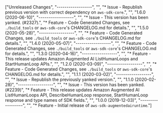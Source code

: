 ["Unreleased Changes", "------------------", "", "* Issue - Republish previous version with correct dependency on `aws-sdk-core`.", "", "1.6.0 (2020-06-10)", "------------------", "", "* Issue - This version has been yanked. (#2327).", "* Feature - Code Generated Changes, see `./build_tools` or `aws-sdk-core`'s CHANGELOG.md for details.", "", "1.5.0 (2020-05-28)", "------------------", "", "* Feature - Code Generated Changes, see `./build_tools` or `aws-sdk-core`'s CHANGELOG.md for details.", "", "1.4.0 (2020-05-07)", "------------------", "", "* Feature - Code Generated Changes, see `./build_tools` or `aws-sdk-core`'s CHANGELOG.md for details.", "", "1.3.0 (2020-04-16)", "------------------", "", "* Feature - This release updates Amazon Augmented AI ListHumanLoops and StartHumanLoop APIs.", "", "1.2.0 (2020-03-09)", "------------------", "", "* Feature - Code Generated Changes, see `./build_tools` or `aws-sdk-core`'s CHANGELOG.md for details.", "", "1.1.1 (2020-03-02)", "------------------", "", "* Issue - Republish the previously yanked version.", "", "1.1.0 (2020-02-28)", "------------------", "", "* Issue - This version has been yanked. (#2239)", "* Feature - This release updates Amazon Augmented AI ListHumanLoops API, DescribeHumanLoop response, StartHumanLoop response and type names of SDK fields.", "", "1.0.0 (2019-12-03)", "------------------", "", "* Feature - Initial release of `aws-sdk-augmentedairuntime`."]